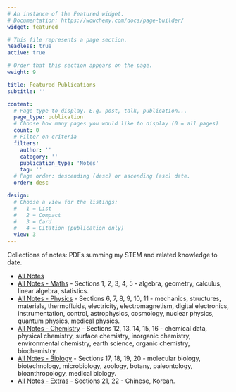 ```yaml
---
# An instance of the Featured widget.
# Documentation: https://wowchemy.com/docs/page-builder/
widget: featured

# This file represents a page section.
headless: true
active: true

# Order that this section appears on the page.
weight: 9

title: Featured Publications
subtitle: ''

content:
  # Page type to display. E.g. post, talk, publication...
  page_type: publication
  # Choose how many pages you would like to display (0 = all pages)
  count: 0
  # Filter on criteria
  filters:
    author: ''
    category: ''
    publication_type: 'Notes'
    tag: ''
  # Page order: descending (desc) or ascending (asc) date.
  order: desc

design:
  # Choose a view for the listings:
  #   1 = List
  #   2 = Compact
  #   3 = Card
  #   4 = Citation (publication only)
  view: 3
---
```


Collections of notes: PDFs summing my STEM and related knowledge to date.

- [All Notes](/uploads/All%20STEM%20Notes.pdf)
- [All Notes - Maths](/uploads/All%20Notes%20-%20Maths.pdf) - Sections 1, 2, 3, 4, 5 - algebra, geometry, calculus, linear algebra, statistics.
- [All Notes - Physics](/uploads/All%20Notes%20-%20Physics.pdf) - Sections 6, 7, 8, 9, 10, 11 - mechanics, structures, materials, thermofluids, electricity, electromagnetism, digital electronics, instrumentation, control, astrophysics, cosmology, nuclear physics, quantum physics, medical physics.
- [All Notes - Chemistry](/uploads/All%20Notes%20-%20Chemistry.pdf) - Sections 12, 13, 14, 15, 16 - chemical data, physical chemistry, surface chemistry, inorganic chemistry, environmental chemistry, earth science, organic chemistry, biochemistry.
- [All Notes - Biology](/uploads/All%20Notes%20-%20Biology.pdf) - Sections 17, 18, 19, 20 - molecular biology, biotechnology, microbiology, zoology, botany, paleontology, bioanthropology, medical biology.
- [All Notes - Extras](/uploads/All%20Notes%20-%20Extras.pdf) - Sections 21, 22 - Chinese, Korean.